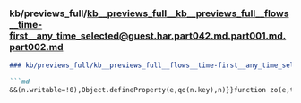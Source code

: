 ### kb/previews_full/kb__previews_full__kb__previews_full__flows__time-first__any_time_selected@guest.har.part042.md.part001.md.part002.md

```md
### kb/previews_full/kb__previews_full__flows__time-first__any_time_selected@guest.har.part042.md.part001.md (part 002)

```md
&&(n.writable=!0),Object.defineProperty(e,qo(n.key),n)}}function zo(e,t,r){return t&&Dn(e.prototy
```

```

```
